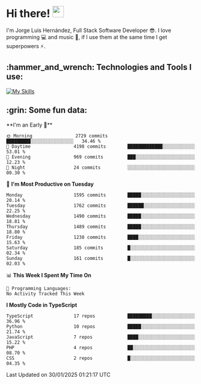 <h1 align="left">
 <abc>
  <br>Hi there! <img src="https://user-images.githubusercontent.com/42378118/110234147-e3259600-7f4e-11eb-95be-0c4047144dea.gif" width="30"><br>
 </abc>
</h1>

I'm Jorge Luis Hernández, Full Stack Software Developer :sunglasses:. I love programming :computer: and music :musical_score:, if I use them at the same time I get superpowers :zap:. 


<h2 align="left">:hammer_and_wrench: Technologies and Tools I use:</h2>

[![My Skills](https://skillicons.dev/icons?i=js,ts,html,css,py,vue,react,next,nest,postgres,mysql)](https://skillicons.dev)

<h2 align="left">:grin: Some fun data:</h2>
<!--START_SECTION:waka-->
**I'm an Early 🐤** 

```text
🌞 Morning                2729 commits        █████████░░░░░░░░░░░░░░░░   34.46 % 
🌆 Daytime                4198 commits        █████████████░░░░░░░░░░░░   53.01 % 
🌃 Evening                969 commits         ███░░░░░░░░░░░░░░░░░░░░░░   12.23 % 
🌙 Night                  24 commits          ░░░░░░░░░░░░░░░░░░░░░░░░░   00.30 % 
```
📅 **I'm Most Productive on Tuesday** 

```text
Monday                   1595 commits        █████░░░░░░░░░░░░░░░░░░░░   20.14 % 
Tuesday                  1762 commits        ██████░░░░░░░░░░░░░░░░░░░   22.25 % 
Wednesday                1490 commits        █████░░░░░░░░░░░░░░░░░░░░   18.81 % 
Thursday                 1489 commits        █████░░░░░░░░░░░░░░░░░░░░   18.80 % 
Friday                   1238 commits        ████░░░░░░░░░░░░░░░░░░░░░   15.63 % 
Saturday                 185 commits         █░░░░░░░░░░░░░░░░░░░░░░░░   02.34 % 
Sunday                   161 commits         █░░░░░░░░░░░░░░░░░░░░░░░░   02.03 % 
```


📊 **This Week I Spent My Time On** 

```text
💬 Programming Languages: 
No Activity Tracked This Week
```

**I Mostly Code in TypeScript** 

```text
TypeScript               17 repos            █████████░░░░░░░░░░░░░░░░   36.96 % 
Python                   10 repos            █████░░░░░░░░░░░░░░░░░░░░   21.74 % 
JavaScript               7 repos             ████░░░░░░░░░░░░░░░░░░░░░   15.22 % 
PHP                      4 repos             ██░░░░░░░░░░░░░░░░░░░░░░░   08.70 % 
CSS                      2 repos             █░░░░░░░░░░░░░░░░░░░░░░░░   04.35 % 
```




 Last Updated on 30/01/2025 01:21:17 UTC
<!--END_SECTION:waka-->
